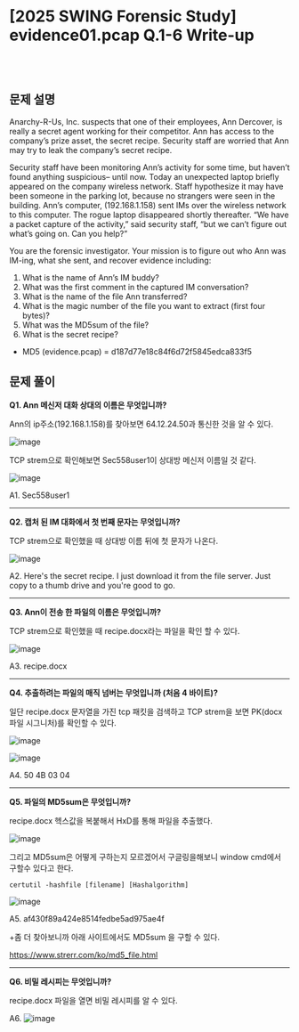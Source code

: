 <!DOCTYPE html>
<html>
<head>
        <link rel="stylesheet" type="text/css" href="sytle.css">
</head>
<body>
        <h1>[2025 SWING Forensic Study] evidence01.pcap Q.1-6 Write-up</h1>
</body>
<br>
<br>
</html>

문제 설명
--
Anarchy-R-Us, Inc. suspects that one of their employees, Ann Dercover, is really a secret agent 
working for their competitor. Ann has access to the company’s prize asset, the secret recipe. Security 
staff are worried that Ann may try to leak the company’s secret recipe. 

Security staff have been monitoring Ann’s activity for some time, but haven’t found anything 
suspicious– until now. Today an unexpected laptop briefly appeared on the company wireless 
network. Staff hypothesize it may have been someone in the parking lot, because no strangers were 
seen in the building. Ann’s computer, (192.168.1.158) sent IMs over the wireless network to this 
computer. The rogue laptop disappeared shortly thereafter. 
“We have a packet capture of the activity,” said security staff, “but we can’t figure out what’s going 
on. Can you help?” 

You are the forensic investigator. Your mission is to figure out who Ann was IM-ing, what she sent, 
and recover evidence including: 

1. What is the name of Ann’s IM buddy? 
2. What was the first comment in the captured IM conversation? 
3. What is the name of the file Ann transferred? 
4. What is the magic number of the file you want to extract (first four bytes)? 
5. What was the MD5sum of the file? 
6. What is the secret recipe?
   
* MD5 (evidence.pcap) = d187d77e18c84f6d72f5845edca833f5

문제 풀이
--
**Q1. Ann 메신저 대화 상대의 이름은 무엇입니까?**

Ann의 ip주소(192.168.1.158)를 찾아보면 64.12.24.50과 통신한 것을 알 수 있다.

![image](https://github.com/user-attachments/assets/f922171a-33ee-421e-8bb6-c8cc88d26edd)

TCP strem으로 확인해보면 Sec558user1이 상대방 메신저 이름일 것 같다.

![image](https://github.com/user-attachments/assets/a8c30616-3bfe-4b4c-9d4a-7b0a1541f352)

A1. Sec558user1

----

**Q2. 캡처 된 IM 대화에서 첫 번째 문자는 무엇입니까?**

TCP strem으로 확인했을 때 상대방 이름 뒤에 첫 문자가 나온다.

![image](https://github.com/user-attachments/assets/bf615d12-6473-4982-9e11-616e78d12451)

A2. Here's the secret recipe. I just download it from the file server. Just copy to a thumb drive and you're good to go.

----

**Q3. Ann이 전송 한 파일의 이름은 무엇입니까?**

TCP strem으로 확인했을 때 recipe.docx라는 파일을 확인 할 수 있다.

![image](https://github.com/user-attachments/assets/a7d74bd5-7982-4766-9b71-f598d91fd9e2)

A3. recipe.docx

----

**Q4. 추출하려는 파일의 매직 넘버는 무엇입니까 (처음 4 바이트)?**

일단 recipe.docx 문자열을 가진 tcp 패킷을 검색하고 TCP strem을 보면 PK(docx 파일 시그니처)를 확인할 수 있다.

![image](https://github.com/user-attachments/assets/04957342-cac5-401f-9ff7-5a79a17703f5)

![image](https://github.com/user-attachments/assets/fc005ee7-4d54-4e99-9b7a-cd5ff26e8fe7)

A4. 50 4B 03 04

----

**Q5. 파일의 MD5sum은 무엇입니까?**

recipe.docx 헥스값을 복붙해서 HxD를 통해 파일을 추출했다.

![image](https://github.com/user-attachments/assets/8d7c77b0-c51d-4269-adf5-d674f2a7bd9e)

그리고 MD5sum은 어떻게 구하는지 모르겠어서 구글링을해보니 window cmd에서 구할수 있다고 한다.

```certutil -hashfile [filename] [Hashalgorithm] ```

![image](https://github.com/user-attachments/assets/0a8cae1e-4314-4f96-8e21-3603d6cc29e1)


A5. af430f89a424e8514fedbe5ad975ae4f

+좀 더 찾아보니까 아래 사이트에서도 MD5sum 을 구할 수 있다.

https://www.strerr.com/ko/md5_file.html

----

**Q6. 비밀 레시피는 무엇입니까?**

recipe.docx 파일을 열면 비밀 레시피를 알 수 있다.

A6.
![image](https://github.com/user-attachments/assets/233048c0-3950-4d62-8b8b-6b786d766d17)













